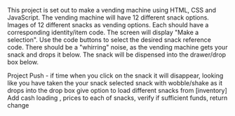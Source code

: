 This project is set out to make a vending machine using HTML, CSS and JavaScript.
The vending machine will have 12 different snack options.
Images of 12 different snacks as vending options. Each should have a corresponding identity/item code.
The screen will display "Make a selection".
Use the code buttons to select the desired snack reference code. 
There should be a "whirring" noise, as the vending machine gets your snack and drops it below.
The snack will be dispensed into the drawer/drop box below.

Project Push - if time
when you click on the snack it will disappear, looking like you have taken the your snack
selected snack with wobble/shake as it drops into the drop box
give option to load different snacks from [inventory]
Add cash loading , prices to each of snacks, verify if sufficient funds, return change